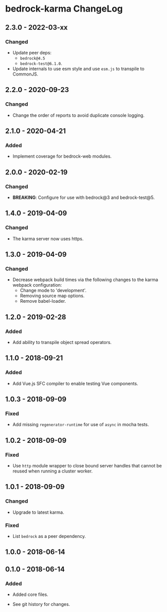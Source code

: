 # bedrock-karma ChangeLog

## 2.3.0 - 2022-03-xx

### Changed
- Update peer deps:
  - `bedrock@4.5`
  - `bedrock-test@6.1.0`.
- Update internals to use esm style and use `esm.js` to
  transpile to CommonJS.

## 2.2.0 - 2020-09-23

### Changed
- Change the order of reports to avoid duplicate console logging.

## 2.1.0 - 2020-04-21

### Added
- Implement coverage for bedrock-web modules.

## 2.0.0 - 2020-02-19

### Changed
- **BREAKING**: Configure for use with bedrock@3 and bedrock-test@5.

## 1.4.0 - 2019-04-09

### Changed
- The karma server now uses https.

## 1.3.0 - 2019-04-09

### Changed
- Decrease webpack build times via the following changes to the karma webpack
  configuration:
  - Change mode to 'development'.
  - Removing source map options.
  - Remove babel-loader.

## 1.2.0 - 2019-02-28

### Added
- Add ability to transpile object spread operators.

## 1.1.0 - 2018-09-21

### Added
- Add Vue.js SFC compiler to enable testing Vue components.

## 1.0.3 - 2018-09-09

### Fixed
- Add missing `regenerator-runtime` for use of `async`
  in mocha tests.

## 1.0.2 - 2018-09-09

### Fixed
- Use `http` module wrapper to close bound server handles
  that cannot be reused when running a cluster worker.

## 1.0.1 - 2018-09-09

### Changed
- Upgrade to latest karma.

### Fixed
- List `bedrock` as a peer dependency.

## 1.0.0 - 2018-06-14

## 0.1.0 - 2018-06-14

### Added
- Added core files.

- See git history for changes.

